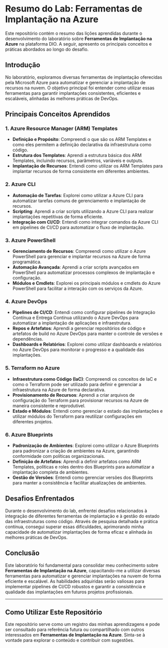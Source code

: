 # Resumo do Lab: Ferramentas de Implantação na Azure

Este repositório contém o resumo das lições aprendidas durante o desenvolvimento do laboratório sobre **Ferramentas de Implantação na Azure** na plataforma DIO. A seguir, apresento os principais conceitos e práticas abordados ao longo do desafio.

## Introdução

No laboratório, exploramos diversas ferramentas de implantação oferecidas pela Microsoft Azure para automatizar e gerenciar a implantação de recursos na nuvem. O objetivo principal foi entender como utilizar essas ferramentas para garantir implantações consistentes, eficientes e escaláveis, alinhadas às melhores práticas de DevOps.

## Principais Conceitos Aprendidos

### 1. Azure Resource Manager (ARM) Templates

- **Definição e Propósito**: Compreendi o que são os ARM Templates e como eles permitem a definição declarativa da infraestrutura como código.
- **Estrutura dos Templates**: Aprendi a estrutura básica dos ARM Templates, incluindo recursos, parâmetros, variáveis e outputs.
- **Implantação de Recursos**: Entendi como utilizar os ARM Templates para implantar recursos de forma consistente em diferentes ambientes.

### 2. Azure CLI

- **Automação de Tarefas**: Explorei como utilizar a Azure CLI para automatizar tarefas comuns de gerenciamento e implantação de recursos.
- **Scripting**: Aprendi a criar scripts utilizando a Azure CLI para realizar implantações repetitivas de forma eficiente.
- **Integração com CI/CD**: Entendi como integrar comandos da Azure CLI em pipelines de CI/CD para automatizar o fluxo de implantação.

### 3. Azure PowerShell

- **Gerenciamento de Recursos**: Compreendi como utilizar o Azure PowerShell para gerenciar e implantar recursos na Azure de forma programática.
- **Automação Avançada**: Aprendi a criar scripts avançados em PowerShell para automatizar processos complexos de implantação e configuração.
- **Módulos e Cmdlets**: Explorei os principais módulos e cmdlets do Azure PowerShell para facilitar a interação com os serviços da Azure.

### 4. Azure DevOps

- **Pipelines de CI/CD**: Entendi como configurar pipelines de Integração Contínua e Entrega Contínua utilizando o Azure DevOps para automatizar a implantação de aplicações e infraestrutura.
- **Repos e Artefatos**: Aprendi a gerenciar repositórios de código e artefatos de build no Azure DevOps para manter o controle de versões e dependências.
- **Dashboards e Relatórios**: Explorei como utilizar dashboards e relatórios no Azure DevOps para monitorar o progresso e a qualidade das implantações.

### 5. Terraform no Azure

- **Infraestrutura como Código (IaC)**: Compreendi os conceitos de IaC e como o Terraform pode ser utilizado para definir e gerenciar a infraestrutura na Azure de forma declarativa.
- **Provisionamento de Recursos**: Aprendi a criar arquivos de configuração do Terraform para provisionar recursos na Azure de maneira consistente e reprodutível.
- **Estado e Módulos**: Entendi como gerenciar o estado das implantações e utilizar módulos do Terraform para reutilizar configurações em diferentes projetos.

### 6. Azure Blueprints

- **Padronização de Ambientes**: Explorei como utilizar o Azure Blueprints para padronizar a criação de ambientes na Azure, garantindo conformidade com políticas organizacionais.
- **Definição de Artefatos**: Aprendi a definir artefatos como ARM Templates, políticas e roles dentro dos Blueprints para automatizar a implantação completa de ambientes.
- **Gestão de Versões**: Entendi como gerenciar versões dos Blueprints para manter a consistência e facilitar atualizações de ambientes.

## Desafios Enfrentados

Durante o desenvolvimento do lab, enfrentei desafios relacionados à integração de diferentes ferramentas de implantação e à gestão do estado das infraestruturas como código. Através de pesquisa detalhada e prática contínua, consegui superar essas dificuldades, aprimorando minha capacidade de automatizar implantações de forma eficaz e alinhada às melhores práticas de DevOps.

## Conclusão

Este laboratório foi fundamental para consolidar meu conhecimento sobre **Ferramentas de Implantação na Azure**, capacitando-me a utilizar diversas ferramentas para automatizar e gerenciar implantações na nuvem de forma eficiente e escalável. As habilidades adquiridas serão valiosas para implementar pipelines de CI/CD robustos e garantir a consistência e qualidade das implantações em futuros projetos profissionais.

---

## Como Utilizar Este Repositório

Este repositório serve como um registro das minhas aprendizagens e pode ser consultado para referência futura ou compartilhado com outros interessados em **Ferramentas de Implantação na Azure**. Sinta-se à vontade para explorar o conteúdo e contribuir com sugestões.

